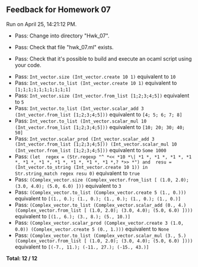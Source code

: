## Feedback for Homework 07

Run on April 25, 14:21:12 PM.

+ Pass: Change into directory "Hwk_07".

+ Pass: Check that file "hwk_07.ml" exists.

+ Pass: Check that it's possible to build and execute an ocaml script using your code.
- Pass: `Int_vector.size (Int_vector.create 10 1)` equivalent to `10`
- Pass: `Int_vector.to_list (Int_vector.create 10 1)` equivalent to `[1;1;1;1;1;1;1;1;1;1]`
- Pass: `Int_vector.size (Int_vector.from_list [1;2;3;4;5])` equivalent to `5`
- Pass: `Int_vector.to_list (Int_vector.scalar_add 3 (Int_vector.from_list [1;2;3;4;5]))` equivalent to `[4; 5; 6; 7; 8]`
- Pass: `Int_vector.to_list (Int_vector.scalar_mul 10 (Int_vector.from_list [1;2;3;4;5]))` equivalent to `[10; 20; 30; 40; 50]`
- Pass: `Int_vector.scalar_prod (Int_vector.scalar_add 3 (Int_vector.from_list [1;2;3;4;5])) (Int_vector.scalar_mul 10 (Int_vector.from_list [1;2;3;4;5]))` equivalent to `Some 1000`
- Pass: `(let 
                regex = (Str.regexp "^ *<< *10 *\| *1 *, *1 *, *1 *, *1 *, *1 *, *1 *, *1 *, *1 *, *1 *, *1 *,? *>> *") and 
                resu = (Int_vector.to_string (Int_vector.create 10 1)) in 
                Str.string_match regex resu 0)` equivalent to `true`
- Pass: `(Complex_vector.size (Complex_vector.from_list [ (1.0, 2.0); (3.0, 4.0); (5.0, 6.0) ]))` equivalent to `3`
- Pass: `(Complex_vector.to_list (Complex_vector.create 5 (1., 0.)))` equivalent to `[(1., 0.); (1., 0.); (1., 0.); (1., 0.); (1., 0.)]`
- Pass: `(Complex_vector.to_list (Complex_vector.scalar_add (0., 4.) (Complex_vector.from_list [ (1.0, 2.0); (3.0, 4.0); (5.0, 6.0) ])))` equivalent to `[(1., 6.); (3., 8.); (5., 10.)]`
- Pass: `(Complex_vector.scalar_prod (Complex_vector.create 3 (1.0, 0.0)) (Complex_vector.create 5 (0., 1.)))` equivalent to `None`
- Pass: `(Complex_vector.to_list (Complex_vector.scalar_mul (3., 5.) (Complex_vector.from_list [ (1.0, 2.0); (3.0, 4.0); (5.0, 6.0) ])))` equivalent to `[(-7., 11.); (-11., 27.); (-15., 43.)]`

**Total: 12 / 12**




